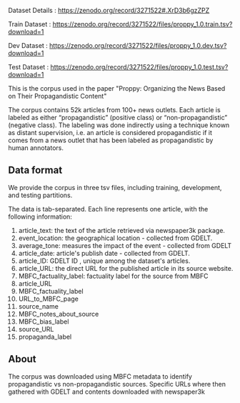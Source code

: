 Dataset Details : https://zenodo.org/record/3271522#.XrD3b6gzZPZ

Train Dataset : https://zenodo.org/record/3271522/files/proppy_1.0.train.tsv?download=1

Dev Dataset : https://zenodo.org/record/3271522/files/proppy_1.0.dev.tsv?download=1

Test Dataset : https://zenodo.org/record/3271522/files/proppy_1.0.test.tsv?download=1

This is the corpus used in the paper "Proppy: Organizing the News Based on Their Propagandistic Content"

The corpus contains 52k articles from 100+ news outlets. Each article is
labeled as either “propagandistic” (positive class) or “non-propagandistic”
(negative class). The labeling was done indirectly using a technique known as
distant supervision, i.e. an article is considered propagandistic if it comes
from a news outlet that has been labeled as propagandistic by human annotators.

## Data format

We provide the corpus in three tsv files, including training, development, and
testing partitions.

The data is tab-separated. Each line represents one article, with the following
information:

1. article_text: the text of the article retrieved via newspaper3k package.
2. event_location: the geographical location - collected from GDELT.
3. average_tone: measures the impact of the event - collected from GDELT
4. article_date: article's publish date - collected from GDELT.
5. article_ID: GDELT ID , unique among the dataset's articles.
6. article_URL: the direct URL for the published article in its source website.
7. MBFC_factuality_label: factuality label for the source from MBFC
8. article_URL
9. MBFC_factuality_label   
10. URL_to_MBFC_page        
11. source_name     
12. MBFC_notes_about_source
13. MBFC_bias_label
14. source_URL
15. propaganda_label


## About

The corpus was downloaded using MBFC metadata to identify propagandistic vs
non-propagandistic sources. Specific URLs where then gathered with GDELT and
contents downloaded with newspaper3k

